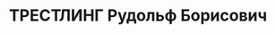 ---
title: ТРЕСТЛИНГ Рудольф Борисович
description: '1899 р., м. Одеса, єврей, з службовців, чл. ВКП(б), начальник будуправління
  Дніпропетровської міськради.

  27.11.1937 р.звинувачений у належності до а/рад. організації, розстріляний 28.11.1937
  р.

  Реабілітований 28.03.1957 р.'
---